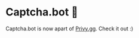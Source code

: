 # Captcha.bot 👋

Captcha.bot is now apart of [Privy.gg](https://github.com/privy-gg). Check it out :)
